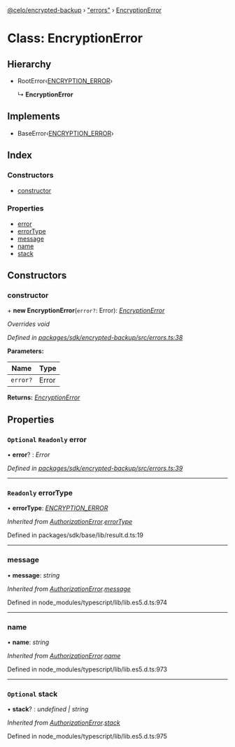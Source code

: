 [@celo/encrypted-backup](../README.md) › ["errors"](../modules/_errors_.md) › [EncryptionError](_errors_.encryptionerror.md)

# Class: EncryptionError

## Hierarchy

* RootError‹[ENCRYPTION_ERROR](../enums/_errors_.backuperrortypes.md#encryption_error)›

  ↳ **EncryptionError**

## Implements

* BaseError‹[ENCRYPTION_ERROR](../enums/_errors_.backuperrortypes.md#encryption_error)›

## Index

### Constructors

* [constructor](_errors_.encryptionerror.md#constructor)

### Properties

* [error](_errors_.encryptionerror.md#optional-readonly-error)
* [errorType](_errors_.encryptionerror.md#readonly-errortype)
* [message](_errors_.encryptionerror.md#message)
* [name](_errors_.encryptionerror.md#name)
* [stack](_errors_.encryptionerror.md#optional-stack)

## Constructors

###  constructor

\+ **new EncryptionError**(`error?`: Error): *[EncryptionError](_errors_.encryptionerror.md)*

*Overrides void*

*Defined in [packages/sdk/encrypted-backup/src/errors.ts:38](https://github.com/celo-org/celo-monorepo/blob/master/packages/sdk/encrypted-backup/src/errors.ts#L38)*

**Parameters:**

Name | Type |
------ | ------ |
`error?` | Error |

**Returns:** *[EncryptionError](_errors_.encryptionerror.md)*

## Properties

### `Optional` `Readonly` error

• **error**? : *Error*

*Defined in [packages/sdk/encrypted-backup/src/errors.ts:39](https://github.com/celo-org/celo-monorepo/blob/master/packages/sdk/encrypted-backup/src/errors.ts#L39)*

___

### `Readonly` errorType

• **errorType**: *[ENCRYPTION_ERROR](../enums/_errors_.backuperrortypes.md#encryption_error)*

*Inherited from [AuthorizationError](_errors_.authorizationerror.md).[errorType](_errors_.authorizationerror.md#readonly-errortype)*

Defined in packages/sdk/base/lib/result.d.ts:19

___

###  message

• **message**: *string*

*Inherited from [AuthorizationError](_errors_.authorizationerror.md).[message](_errors_.authorizationerror.md#message)*

Defined in node_modules/typescript/lib/lib.es5.d.ts:974

___

###  name

• **name**: *string*

*Inherited from [AuthorizationError](_errors_.authorizationerror.md).[name](_errors_.authorizationerror.md#name)*

Defined in node_modules/typescript/lib/lib.es5.d.ts:973

___

### `Optional` stack

• **stack**? : *undefined | string*

*Inherited from [AuthorizationError](_errors_.authorizationerror.md).[stack](_errors_.authorizationerror.md#optional-stack)*

Defined in node_modules/typescript/lib/lib.es5.d.ts:975
